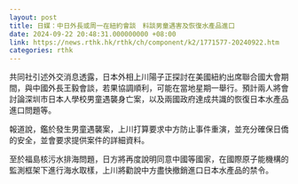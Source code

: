 ```yaml
---
layout: post
title: 日媒：中日外長或周一在紐約會談　料談男童遇害及恢復水產品進口
date: 2024-09-22 20:48:31.000000000 +08:00
link: https://news.rthk.hk/rthk/ch/component/k2/1771577-20240922.htm
categories: rthk
---
```


共同社引述外交消息透露，日本外相上川陽子正探討在美國紐約出席聯合國大會期間，與中國外長王毅會談，若果協調順利，可能在當地星期一舉行。預計兩人將會討論深圳市日本人學校男童遇襲身亡案，以及兩國政府達成共識的恢復日本水產品進口問題等。

報道說，鑑於發生男童遇襲案，上川打算要求中方防止事件重演，並充分確保日僑的安全，並會要求提供案件的詳細資料。

至於福島核污水排海問題，日方將再度說明同意中國等國家，在國際原子能機構的監測框架下進行海水取樣，上川將勸說中方盡快撤銷進口日本水產品的禁令。

